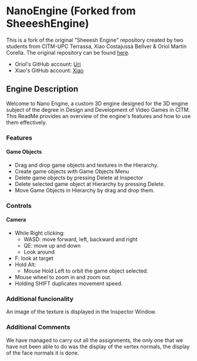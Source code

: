 # NanoEngine (Forked from SheeeshEngine)

This is a fork of the original "Sheeesh Engine" repository created by two students from CITM-UPC Terrassa, Xiao Costajussà Bellver & Oriol Martín Corella. The original repository can be found [here](https://github.com/Urii98/SheeeshEngine).

- Oriol's GitHub account: [Uri](https://github.com/Urii98)
- Xiao's GitHub account: [Xiao](https://github.com/xaitta)


## Engine Description
Welcome to Nano Engine, a custom 3D engine designed for the 3D engine subject of the degree in Design and Development of Video Games in CITM. This ReadMe provides an overview of the engine's features and how to use them effectively.

### Features

#### Game Objects
- Drag and drop game objects and textures in the Hierarchy.
- Create game objects with Game Objects Menu
- Delete game objects by pressing Delete at Inspector
- Delete selected game object at Hierarchy by pressing Delete.
- Move Game Objects in Hierarchy by drag and drop them.


### Controls

#### Camera
- While Right clicking:
	- WASD: move forward, left, backward and right
	- QE: move up and down
	- Look around
- F: look at target
- Hold Alt:
	- Mouse Hold Left to orbit the game object selected.
- Mouse wheel to zoom in and zoom out.
- Holding SHIFT duplicates movement speed.

### Additional funcionality
An image of the texture is displayed in the Inspector Window.

### Additional Comments
We have managed to carry out all the assignments, the only one that we have not been able to do was the display of the vertex normals, the display of the face normals it is done.
